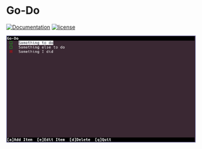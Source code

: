 # Go-Do

[![Documentation](https://godoc.org/github.com/FryDay/go-do?status.svg)](https://godoc.org/github.com/FryDay/go-do) [![license](https://img.shields.io/github/license/FryDay/go-do.svg?maxAge=2592000)](https://github.com/FryDay/go-do/LICENSE)

![Screenshot](screenshot.png)